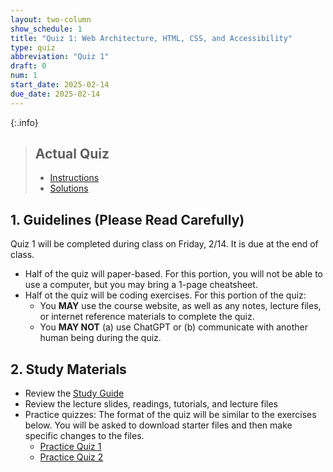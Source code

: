```yaml
---
layout: two-column
show_schedule: 1
title: "Quiz 1: Web Architecture, HTML, CSS, and Accessibility"
type: quiz
abbreviation: "Quiz 1"
draft: 0
num: 1
start_date: 2025-02-14
due_date: 2025-02-14
---
```


{:.info}
> ## Actual Quiz
> * [Instructions](/spring2025/activities/quiz01)
> * [Solutions](/spring2025/course-files/quizzes/quiz01_answers.zip)

## 1. Guidelines (Please Read Carefully)
Quiz 1 will be completed during class on Friday, 2/14. It is due at the end of class.
* Half of the quiz will paper-based. For this portion, you will not be able to use a computer, but you may bring a 1-page cheatsheet. 
* Half ot the quiz will be coding exercises. For this portion of the quiz:
    * You **MAY** use the course website, as well as any notes, lecture files, or internet reference materials to complete the quiz.
    * You **MAY NOT** (a) use ChatGPT or (b) communicate with another human being during the quiz.

## 2. Study Materials
* Review the <a href="https://docs.google.com/document/d/18eE6w02OOY52t735uT05IZ1s8763K9Hm/edit?usp=sharing&ouid=113376576186080604800&rtpof=true&sd=true" target="_blank">Study Guide</a>
* Review the lecture slides, readings, tutorials, and lecture files
* Practice quizzes:
    The format of the quiz will be similar to the exercises below. You will be asked to download starter files and then make specific changes to the files.
    * <a href="https://csci-185.github.io/fall2023/activities/practice-quiz01">Practice Quiz 1</a>
    * <a href="https://csci-185.github.io/fall2023/assignments/hw03">Practice Quiz 2</a>
